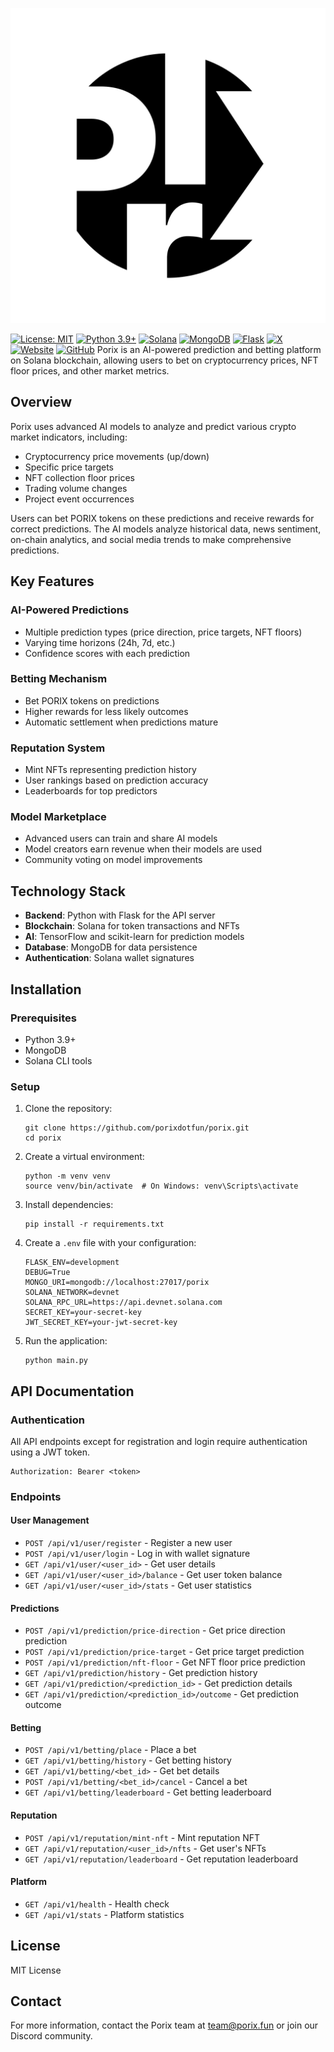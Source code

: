 ![Porix Logo](/porix.png)

[![License: MIT](https://img.shields.io/badge/License-MIT-yellow.svg)](https://opensource.org/licenses/MIT)
[![Python 3.9+](https://img.shields.io/badge/python-3.9+-blue.svg)](https://www.python.org/downloads/)
[![Solana](https://img.shields.io/badge/Solana-Compatible-9945FF.svg)](https://solana.com/)
[![MongoDB](https://img.shields.io/badge/MongoDB-4EA94B?logo=mongodb&logoColor=white)](https://www.mongodb.com/)
[![Flask](https://img.shields.io/badge/Flask-000000?logo=flask&logoColor=white)](https://flask.palletsprojects.com/)
[![X](https://img.shields.io/badge/X-000000?logo=x&logoColor=white)](https://twitter.com/porixdotfun)
[![Website](https://img.shields.io/badge/Website-FF7139?logo=firefox-browser&logoColor=white)](https://porix.fun)
[![GitHub](https://img.shields.io/badge/GitHub-181717?logo=github&logoColor=white)](https://github.com/porixdotfun/porix)
Porix is an AI-powered prediction and betting platform on Solana blockchain, allowing users to bet on cryptocurrency prices, NFT floor prices, and other market metrics.

## Overview

Porix uses advanced AI models to analyze and predict various crypto market indicators, including:

- Cryptocurrency price movements (up/down)
- Specific price targets
- NFT collection floor prices
- Trading volume changes
- Project event occurrences

Users can bet PORIX tokens on these predictions and receive rewards for correct predictions. The AI models analyze historical data, news sentiment, on-chain analytics, and social media trends to make comprehensive predictions.

## Key Features

### AI-Powered Predictions
- Multiple prediction types (price direction, price targets, NFT floors)
- Varying time horizons (24h, 7d, etc.)
- Confidence scores with each prediction

### Betting Mechanism
- Bet PORIX tokens on predictions
- Higher rewards for less likely outcomes
- Automatic settlement when predictions mature

### Reputation System
- Mint NFTs representing prediction history
- User rankings based on prediction accuracy
- Leaderboards for top predictors

### Model Marketplace
- Advanced users can train and share AI models
- Model creators earn revenue when their models are used
- Community voting on model improvements

## Technology Stack

- **Backend**: Python with Flask for the API server
- **Blockchain**: Solana for token transactions and NFTs
- **AI**: TensorFlow and scikit-learn for prediction models
- **Database**: MongoDB for data persistence
- **Authentication**: Solana wallet signatures

## Installation

### Prerequisites

- Python 3.9+
- MongoDB
- Solana CLI tools

### Setup

1. Clone the repository:
   ```
   git clone https://github.com/porixdotfun/porix.git
   cd porix
   ```

2. Create a virtual environment:
   ```
   python -m venv venv
   source venv/bin/activate  # On Windows: venv\Scripts\activate
   ```

3. Install dependencies:
   ```
   pip install -r requirements.txt
   ```

4. Create a `.env` file with your configuration:
   ```
   FLASK_ENV=development
   DEBUG=True
   MONGO_URI=mongodb://localhost:27017/porix
   SOLANA_NETWORK=devnet
   SOLANA_RPC_URL=https://api.devnet.solana.com
   SECRET_KEY=your-secret-key
   JWT_SECRET_KEY=your-jwt-secret-key
   ```

5. Run the application:
   ```
   python main.py
   ```

## API Documentation

### Authentication

All API endpoints except for registration and login require authentication using a JWT token.

```
Authorization: Bearer <token>
```

### Endpoints

#### User Management
- `POST /api/v1/user/register` - Register a new user
- `POST /api/v1/user/login` - Log in with wallet signature
- `GET /api/v1/user/<user_id>` - Get user details
- `GET /api/v1/user/<user_id>/balance` - Get user token balance
- `GET /api/v1/user/<user_id>/stats` - Get user statistics

#### Predictions
- `POST /api/v1/prediction/price-direction` - Get price direction prediction
- `POST /api/v1/prediction/price-target` - Get price target prediction
- `POST /api/v1/prediction/nft-floor` - Get NFT floor price prediction
- `GET /api/v1/prediction/history` - Get prediction history
- `GET /api/v1/prediction/<prediction_id>` - Get prediction details
- `GET /api/v1/prediction/<prediction_id>/outcome` - Get prediction outcome

#### Betting
- `POST /api/v1/betting/place` - Place a bet
- `GET /api/v1/betting/history` - Get betting history
- `GET /api/v1/betting/<bet_id>` - Get bet details
- `POST /api/v1/betting/<bet_id>/cancel` - Cancel a bet
- `GET /api/v1/betting/leaderboard` - Get betting leaderboard

#### Reputation
- `POST /api/v1/reputation/mint-nft` - Mint reputation NFT
- `GET /api/v1/reputation/<user_id>/nfts` - Get user's NFTs
- `GET /api/v1/reputation/leaderboard` - Get reputation leaderboard

#### Platform
- `GET /api/v1/health` - Health check
- `GET /api/v1/stats` - Platform statistics

## License

MIT License

## Contact

For more information, contact the Porix team at team@porix.fun or join our Discord community.